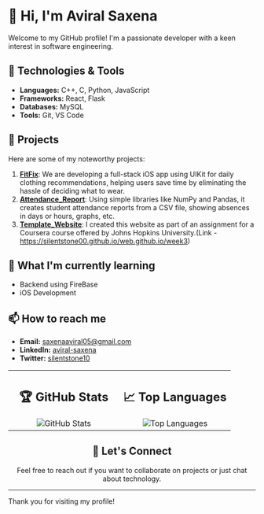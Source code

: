 # 👋 Hi, I'm Aviral Saxena

Welcome to my GitHub profile! I'm a passionate developer with a keen interest in software engineering.

## 🔧 Technologies & Tools

- **Languages:** C++, C, Python, JavaScript
- **Frameworks:** React, Flask
- **Databases:** MySQL 
- **Tools:** Git, VS Code

## 🚀 Projects

Here are some of my noteworthy projects:

1. **[FitFix](https://github.com/Gunjanmishra481/FitFix)**: We are developing a full-stack iOS app using UIKit for daily clothing recommendations, helping users save time by eliminating the hassle of deciding what to wear.
2. **[Attendance_Report](https://github.com/silentstone00/attendance_report_system)**: Using simple libraries like NumPy and Pandas, it creates student attendance reports from a CSV file, showing absences in days or hours, graphs, etc.
3. **[Template_Website](https://github.com/silentstone00/web.github.io)**: I created this website as part of an assignment for a Coursera course offered by Johns Hopkins University.(Link - https://silentstone00.github.io/web.github.io/week3)

## 🌱 What I'm currently learning

- Backend using FireBase
- iOS Development

## 📫 How to reach me

- **Email:** [saxenaaviral05@gmail.com](mailto:saxenaaaviral05@gmail.com)
- **LinkedIn:** [aviral-saxena](https://www.linkedin.com/in/aviral-saxena-5670351ba/)
- **Twitter:** [silentstone10](https://x.com/silentstone10)


<div align="center">
  <table>
    <tr>
      <td width="50%" align="center">
        <h2>🏆 GitHub Stats</h2>
        <img src="https://github-readme-stats.vercel.app/api?username=silentstone00&theme=tokyonight&show_icons=true&hide_border=false&count_private=true" alt="GitHub Stats" />
      </td>
      <td width="50%" align="center">
        <h2>📈 Top Languages</h2>
        <img src="https://github-readme-stats.vercel.app/api/top-langs/?username=silentstone00&theme=tokyonight&show_icons=true&hide_border=false&layout=compact" alt="Top Languages" />
      </td>
    </tr>
  </table>

  <h2>👋 Let's Connect</h2>
  <p>Feel free to reach out if you want to collaborate on projects or just chat about technology.</p>
</div>

---

Thank you for visiting my profile!
